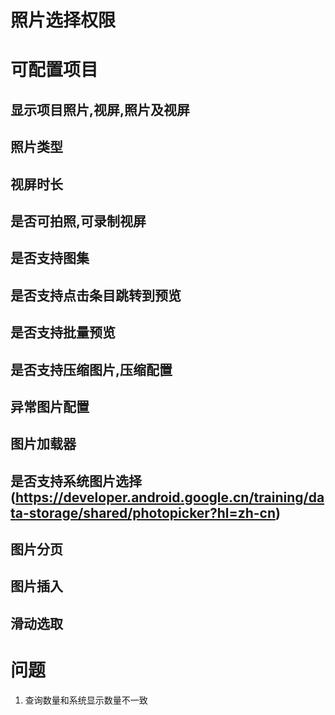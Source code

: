 # 照片选择权限

# 可配置项目
## 显示项目照片,视屏,照片及视屏
## 照片类型
## 视屏时长
## 是否可拍照,可录制视屏
## 是否支持图集
## 是否支持点击条目跳转到预览
## 是否支持批量预览
## 是否支持压缩图片,压缩配置
## 异常图片配置
## 图片加载器
## 是否支持系统图片选择(https://developer.android.google.cn/training/data-storage/shared/photopicker?hl=zh-cn)
## 图片分页
## 图片插入
## 滑动选取

# 问题
1. 查询数量和系统显示数量不一致
